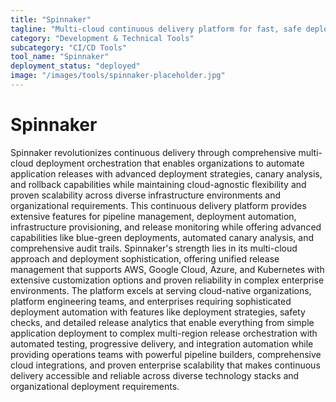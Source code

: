 ```yaml
---
title: "Spinnaker"
tagline: "Multi-cloud continuous delivery platform for fast, safe deployments"
category: "Development & Technical Tools"
subcategory: "CI/CD Tools"
tool_name: "Spinnaker"
deployment_status: "deployed"
image: "/images/tools/spinnaker-placeholder.jpg"
---
```


# Spinnaker

Spinnaker revolutionizes continuous delivery through comprehensive multi-cloud deployment orchestration that enables organizations to automate application releases with advanced deployment strategies, canary analysis, and rollback capabilities while maintaining cloud-agnostic flexibility and proven scalability across diverse infrastructure environments and organizational requirements. This continuous delivery platform provides extensive features for pipeline management, deployment automation, infrastructure provisioning, and release monitoring while offering advanced capabilities like blue-green deployments, automated canary analysis, and comprehensive audit trails. Spinnaker's strength lies in its multi-cloud approach and deployment sophistication, offering unified release management that supports AWS, Google Cloud, Azure, and Kubernetes with extensive customization options and proven reliability in complex enterprise environments. The platform excels at serving cloud-native organizations, platform engineering teams, and enterprises requiring sophisticated deployment automation with features like deployment strategies, safety checks, and detailed release analytics that enable everything from simple application deployment to complex multi-region release orchestration with automated testing, progressive delivery, and integration automation while providing operations teams with powerful pipeline builders, comprehensive cloud integrations, and proven enterprise scalability that makes continuous delivery accessible and reliable across diverse technology stacks and organizational deployment requirements.